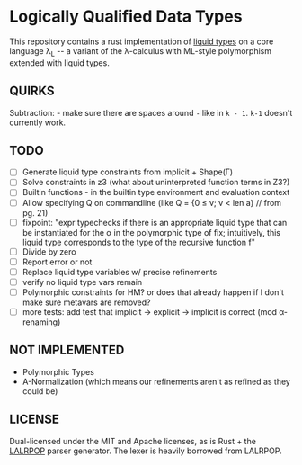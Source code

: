 Logically Qualified Data Types
==============================

This repository contains a rust implementation of [liquid
types](http://goto.ucsd.edu/~rjhala/liquid/liquid_types.pdf) on a core
language λ<sub>L</sub> -- a variant of the λ-calculus with ML-style
polymorphism extended with liquid types.

QUIRKS
------

Subtraction: - make sure there are spaces around `-` like in `k - 1`. `k-1` doesn't currently work.


TODO
----

- [ ] Generate liquid type constraints from implicit + Shape(Γ)
- [ ] Solve constraints in z3 (what about uninterpreted function terms in Z3?)
- [ ] Builtin functions - in the builtin type environment and evaluation context
- [ ] Allow specifying Q on commandline (like Q = {0 ≤ ν; ν < len a} // from pg. 21)
- [ ] fixpoint: "expr typechecks if there is an appropriate liquid type that can be instantiated for the α in the polymorphic type of fix; intuitively, this liquid type corresponds to the type of the recursive function f"
- [ ] Divide by zero
- [ ] Report error or not
- [ ] Replace liquid type variables w/ precise refinements
- [ ] verify no liquid type vars remain
- [ ] Polymorphic constraints for HM?  or does that already happen if I don't make sure metavars are removed?
- [ ] more tests: add test that implicit -> explicit -> implicit is correct (mod α-renaming)

NOT IMPLEMENTED
---------------

- Polymorphic Types
- A-Normalization (which means our refinements aren't as refined as they could be)


LICENSE
-------

Dual-licensed under the MIT and Apache licenses, as is Rust + the
[LALRPOP](https://github.com/nikomatsakis/lalrpop) parser generator.
The lexer is heavily borrowed from LALRPOP.
